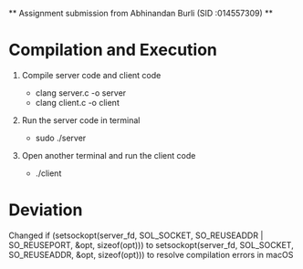 ** Assignment submission from Abhinandan Burli (SID :014557309) **

# Compilation and Execution 

1)  Compile server code and client code 
    - clang server.c -o server 
    - clang client.c -o client

2) Run the server code in terminal
   - sudo ./server

3) Open another terminal and run the client code
   - ./client

# Deviation

Changed if (setsockopt(server_fd, SOL_SOCKET, SO_REUSEADDR | SO_REUSEPORT, &opt, sizeof(opt))) 
to setsockopt(server_fd, SOL_SOCKET, SO_REUSEADDR, &opt, sizeof(opt))) 
to resolve compilation errors in macOS
